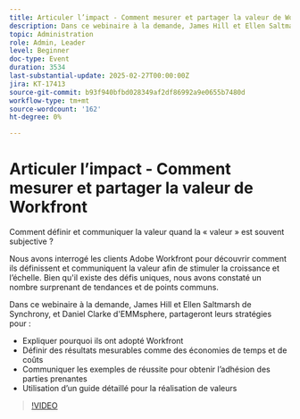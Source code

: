 ```yaml
---
title: Articuler l’impact - Comment mesurer et partager la valeur de Workfront
description: Dans ce webinaire à la demande, James Hill et Ellen Saltmarsh de Synchrony, et Daniel Clarke d’EMMsphere, partageront leurs stratégies pour articuler leurs « raisons » d’adopter Workfront, définir des résultats mesurables comme les économies de temps et de coûts, communiquer des exemples de réussite pour obtenir l’adhésion des parties prenantes et utiliser un guide détaillé pour la réalisation de valeurs.
topic: Administration
role: Admin, Leader
level: Beginner
doc-type: Event
duration: 3534
last-substantial-update: 2025-02-27T00:00:00Z
jira: KT-17413
source-git-commit: b93f940bfbd028349af2df86992a9e0655b7480d
workflow-type: tm+mt
source-wordcount: '162'
ht-degree: 0%

---
```


# Articuler l’impact - Comment mesurer et partager la valeur de Workfront

Comment définir et communiquer la valeur quand la « valeur » est souvent subjective ?

Nous avons interrogé les clients Adobe Workfront pour découvrir comment ils définissent et communiquent la valeur afin de stimuler la croissance et l’échelle. Bien qu&#39;il existe des défis uniques, nous avons constaté un nombre surprenant de tendances et de points communs.

Dans ce webinaire à la demande, James Hill et Ellen Saltmarsh de Synchrony, et Daniel Clarke d&#39;EMMsphere, partageront leurs stratégies pour :

* Expliquer pourquoi ils ont adopté Workfront
* Définir des résultats mesurables comme des économies de temps et de coûts
* Communiquer les exemples de réussite pour obtenir l’adhésion des parties prenantes
* Utilisation d’un guide détaillé pour la réalisation de valeurs

>[!VIDEO](https://video.tv.adobe.com/v/3447501/?learn=on)
